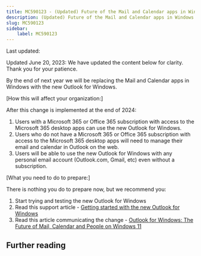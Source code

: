 ```yaml
---
title: MC590123 - (Updated) Future of the Mail and Calendar apps in Windows with Outlook
description: (Updated) Future of the Mail and Calendar apps in Windows with Outlook
slug: MC590123
sidebar:
    label: MC590123
---
```



Last updated: 

<p>Updated June 20, 2023: We have updated the content below for clarity. Thank you for your patience.</p><p>By the end of next year we will be replacing the Mail and Calendar apps in Windows with the new Outlook for Windows.&nbsp;</p><p>[How this will affect your organization:]<br></p><p>After this change is implemented at the end of 2024:
</p><ol><li>Users with a Microsoft 365 or Office 365 subscription with access to the Microsoft 365 desktop apps can use the new Outlook for Windows.
</li><li>Users who do not have a Microsoft 365 or Office 365 subscription with access to the Microsoft 365 desktop apps will need to manage their email and calendar in Outlook on the web. 
</li><li>Users will be able to use the new Outlook for Windows with any personal email account (Outlook.com, Gmail, etc) even without a subscription.</li></ol><p>[What you need to do to prepare:]<br></p><p>There is nothing you do to prepare now, but we recommend you:</p><ol><li>Start trying and testing the new Outlook for Windows</li><li>Read this support article - <a href="https://support.microsoft.com/office/getting-started-with-the-new-outlook-for-windows-656bb8d9-5a60-49b2-a98b-ba7822bc7627" target="_blank">Getting started with the new Outlook for Windows</a></li><li>Read this article communicating the change - <a href="https://support.microsoft.com/en-us/office/outlook-for-windows-the-future-of-mail-calendar-and-people-on-windows-11-715fc27c-e0f4-4652-9174-47faa751b199" target="_blank">Outlook for Windows: The Future of Mail, Calendar and People on Windows 11</a>&nbsp;</li></ol>

## Further reading
